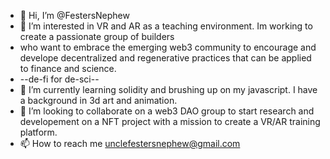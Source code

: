 - 👋 Hi, I’m @FestersNephew
- 👀 I’m interested in VR and AR as a teaching environment.  Im working to create a passionate group of builders 
- who want to embrace the emerging web3 community to encourage and develope decentralized and regenerative practices that can be applied to finance and science. 
- --de-fi for de-sci--
- 🌱 I’m currently learning solidity and brushing up on my javascript.  I have a background in 3d art and animation.
- 💞️ I’m looking to collaborate on a web3 DAO group to start research and developement on a NFT project with a mission to create a VR/AR training platform. 
- 📫 How to reach me unclefestersnephew@gmail.com

<!---
FestersNephew/FestersNephew is a ✨ special ✨ repository because its `README.md` (this file) appears on your GitHub profile.
You can click the Preview link to take a look at your changes.
--->
